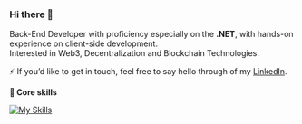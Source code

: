 ### Hi there 👋

Back-End Developer with proficiency especially on the **.NET**,
with hands-on experience on client-side development.<br>Interested in Web3, Decentralization and Blockchain Technologies.

⚡ If you’d like to get in touch, feel free to say hello through of my <a href="#">LinkedIn</a>.
<br />

 <strong>
  🔭  Core skills
  </strong>

<p align="center"> 
 
[![My Skills](https://skillicons.dev/icons?i=cs,dotnet,js,ts,react,nextjs,bash,docker)](https://skillicons.dev)
  
</p>

